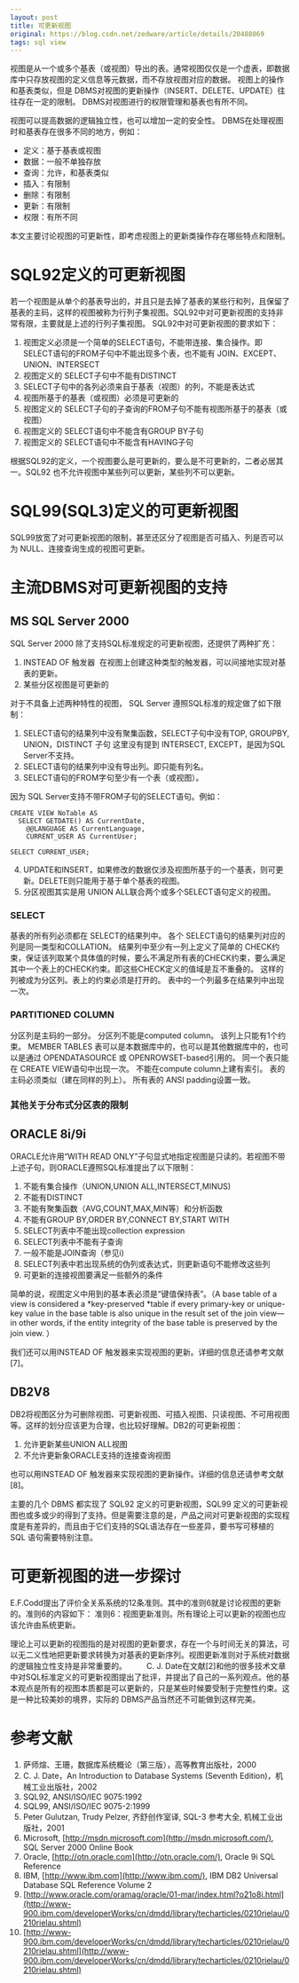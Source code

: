 ```yaml
---
layout: post
title: 可更新视图
original: https://blog.csdn.net/zedware/article/details/20488069
tags: sql view
---
```


视图是从一个或多个基表（或视图）导出的表。通常视图仅仅是一个虚表，即数据库中只存放视图的定义信息等元数据，而不存放视图对应的数据。 视图上的操作和基表类似，但是 DBMS对视图的更新操作（INSERT、DELETE、UPDATE）往往存在一定的限制。 DBMS对视图进行的权限管理和基表也有所不同。

视图可以提高数据的逻辑独立性，也可以增加一定的安全性。 DBMS在处理视图时和基表存在很多不同的地方，例如：
- 定义：基于基表或视图
- 数据：一般不单独存放
- 查询：允许，和基表类似
- 插入：有限制
- 删除：有限制
- 更新：有限制
- 权限：有所不同

本文主要讨论视图的可更新性，即考虑视图上的更新类操作存在哪些特点和限制。

# SQL92定义的可更新视图

若一个视图是从单个的基表导出的，并且只是去掉了基表的某些行和列，且保留了基表的主码，这样的视图被称为行列子集视图。SQL92中对可更新视图的支持非常有限，主要就是上述的行列子集视图。 SQL92中对可更新视图的要求如下：
1. 视图定义必须是一个简单的SELECT语句，不能带连接、集合操作。即SELECT语句的FROM子句中不能出现多个表，也不能有 JOIN、EXCEPT、UNION、INTERSECT
2. 视图定义的 SELECT子句中不能有DISTINCT
3. SELECT子句中的各列必须来自于基表（视图）的列，不能是表达式
4. 视图所基于的基表（或视图）必须是可更新的
5. 视图定义的 SELECT子句的子查询的FROM子句不能有视图所基于的基表（或视图）
6. 视图定义的 SELECT语句中不能含有GROUP BY子句
7. 视图定义的 SELECT语句中不能含有HAVING子句

根据SQL92的定义，一个视图要么是可更新的，要么是不可更新的，二者必居其一。SQL92 也不允许视图中某些列可以更新，某些列不可以更新。

# SQL99(SQL3)定义的可更新视图

SQL99放宽了对可更新视图的限制，甚至还区分了视图是否可插入、列是否可以为 NULL、连接查询生成的视图可更新。

# 主流DBMS对可更新视图的支持

## MS SQL Server 2000

SQL Server 2000 除了支持SQL标准规定的可更新视图，还提供了两种扩充：
1. INSTEAD OF 触发器 
   在视图上创建这种类型的触发器，可以间接地实现对基表的更新。
2. 某些分区视图是可更新的

对于不具备上述两种特性的视图， SQL Server 遵照SQL标准的规定做了如下限制：
1. SELECT语句的结果列中没有聚集函数，SELECT子句中没有TOP, GROUPBY, UNION，DISTINCT 子句
这里没有提到 INTERSECT, EXCEPT，是因为SQL Server不支持。
2. SELECT语句的结果列中没有导出列。即只能有列名。
3. SELECT语句的FROM字句至少有一个表（或视图）。 

  因为 SQL Server支持不带FROM子句的SELECT语句。例如：

```
CREATE VIEW NoTable AS
  SELECT GETDATE() AS CurrentDate, 
    @@LANGUAGE AS CurrentLanguage, 
    CURRENT_USER AS CurrentUser;

SELECT CURRENT_USER;
```

4. UPDATE和INSERT，如果修改的数据仅涉及视图所基于的一个基表，则可更新。DELETE则只能用于基于单个基表的视图。
5. 分区视图其实是用 UNION ALL联合两个或多个SELECT语句定义的视图。 

### SELECT

基表的所有列必须都在 SELECT的结果列中。
各个 SELECT语句的结果列对应的列是同一类型和COLLATION。
结果列中至少有一列上定义了简单的 CHECK约束，保证该列取某个具体值的时候，要么不满足所有表的CHECK约束，要么满足其中一个表上的CHECK约束。即这些CHECK定义的值域是互不重叠的。
这样的列被成为分区列。表上的约束必须是打开的。
表中的一个列最多在结果列中出现一次。

### PARTITIONED COLUMN

分区列是主码的一部分。
分区列不能是computed column。
该列上只能有1个约束。
MEMBER TABLES
表可以是本数据库中的，也可以是其他数据库中的，也可以是通过 OPENDATASOURCE 或 OPENROWSET-based引用的。
同一个表只能在 CREATE VIEW语句中出现一次。
不能在compute column上建有索引。
表的主码必须类似（建在同样的列上）。
所有表的 ANSI padding设置一致。

### 其他关于分布式分区表的限制


## ORACLE 8i/9i

ORACLE允许用“WITH READ ONLY”子句显式地指定视图是只读的。若视图不带上述子句，则ORACLE遵照SQL标准提出了以下限制：
1. 不能有集合操作（UNION,UNION ALL,INTERSECT,MINUS)
2. 不能有DISTINCT
3. 不能有聚集函数（AVG,COUNT,MAX,MIN等）和分析函数
4. 不能有GROUP BY,ORDER BY,CONNECT BY,START WITH
5. SELECT列表中不能出现collection expression
6. SELECT列表中不能有子查询
7. 一般不能是JOIN查询（参见i)
8. SELECT列表中若出现系统的伪列或表达式，则更新语句不能修改这些列
9. 可更新的连接视图要满足一些额外的条件

简单的说，视图定义中用到的基本表必须是“键值保持表”。（A base table of a view is considered a *key-preserved *table if every primary-key or unique-key value in the base table is also unique in the result set of the join view—in other words, if the entity integrity of the base
 table is preserved by the join view. ）

我们还可以用INSTEAD OF 触发器来实现视图的更新。详细的信息还请参考文献[7]。

## DB2V8

DB2将视图区分为可删除视图、可更新视图、可插入视图、只读视图、不可用视图等。这样的划分应该更为合理，也比较好理解。DB2的可更新视图：
1. 允许更新某些UNION ALL视图
2. 不允许更新象ORACLE支持的连接查询视图

也可以用INSTEAD OF 触发器来实现视图的更新操作。详细的信息还请参考文献[8]。

主要的几个 DBMS 都实现了 SQL92 定义的可更新视图，SQL99 定义的可更新视图也或多或少的得到了支持。但是需要注意的是，产品之间对可更新视图的实现程度是有差异的，而且由于它们支持的SQL语法存在一些差异，要书写可移植的 SQL 语句需要特别注意。

# 可更新视图的进一步探讨

E.F.Codd提出了评价全关系系统的12条准则。其中的准则6就是讨论视图的更新的。准则6的内容如下：
准则6：视图更新准则。所有理论上可以更新的视图也应该允许由系统更新。 

理论上可以更新的视图指的是对视图的更新要求，存在一个与时间无关的算法，可以无二义性地把更新要求转换为对基表的更新序列。视图更新准则对于系统对数据的逻辑独立性支持是非常重要的。
　　
C. J. Date在文献[2]和他的很多技术文章中对SQL标准定义的可更新视图提出了批评，并提出了自己的一系列观点。他的基本观点是所有的视图本质都是可以更新的，只是某些时候要受制于完整性约束。这是一种比较美妙的境界，实际的 DBMS产品当然还不可能做到这样完美。

# 参考文献

1. 萨师煊、王珊，数据库系统概论（第三版），高等教育出版社，2000
2. C. J. Date，An Introduction to Database Systems (Seventh Edition)，机械工业出版社，2002
3. SQL92, ANSI/ISO/IEC 9075:1992
4. SQL99, ANSI/ISO/IEC 9075-2:1999
5. Peter Gulutzan, Trudy Pelzer, 齐舒创作室译, SQL-3 参考大全, 机械工业出版社，2001
6. Microsoft, [http://msdn.microsoft.com](http://msdn.microsoft.com/), SQL Server 2000 Online Book
7. Oracle, [http://otn.oracle.com](http://otn.oracle.com/), Oracle 9i SQL Reference
8. IBM, [http://www.ibm.com](http://www.ibm.com/), IBM DB2 Universal Database SQL Reference Volume 2
9. [http://www.oracle.com/oramag/oracle/01-mar/index.html?o21o8i.html](http://www-900.ibm.com/developerWorks/cn/dmdd/library/techarticles/0210rielau/0210rielau.shtml)
10. [http://www-900.ibm.com/developerWorks/cn/dmdd/library/techarticles/0210rielau/0210rielau.shtml](http://www-900.ibm.com/developerWorks/cn/dmdd/library/techarticles/0210rielau/0210rielau.shtml)
